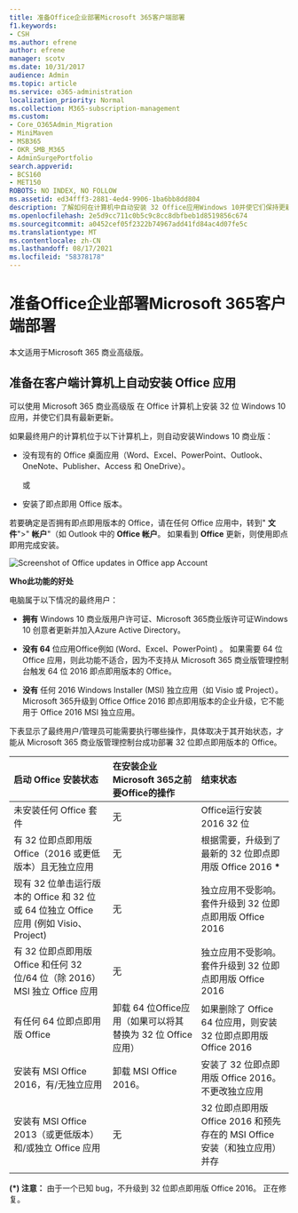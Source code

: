 ```yaml
---
title: 准备Office企业部署Microsoft 365客户端部署
f1.keywords:
- CSH
ms.author: efrene
author: efrene
manager: scotv
ms.date: 10/31/2017
audience: Admin
ms.topic: article
ms.service: o365-administration
localization_priority: Normal
ms.collection: M365-subscription-management
ms.custom:
- Core_O365Admin_Migration
- MiniMaven
- MSB365
- OKR_SMB_M365
- AdminSurgePortfolio
search.appverid:
- BCS160
- MET150
ROBOTS: NO INDEX, NO FOLLOW
ms.assetid: ed34fff3-2881-4ed4-9906-1ba6bb8dd804
description: 了解如何在计算机中自动安装 32 Office应用Windows 10并使它们保持更新。
ms.openlocfilehash: 2e5d9cc711c0b5c9c8cc8dbfbeb1d8519856c674
ms.sourcegitcommit: a0452cef05f2322b74967add41fd84ac4d07fe5c
ms.translationtype: MT
ms.contentlocale: zh-CN
ms.lasthandoff: 08/17/2021
ms.locfileid: "58378178"
---
```

# <a name="prepare-for-office-client-deployment-by-microsoft-365-for-business"></a>准备Office企业部署Microsoft 365客户端部署

本文适用于Microsoft 365 商业高级版。

## <a name="prepare-to-automatically-install-office-apps-to-client-computers"></a>准备在客户端计算机上自动安装 Office 应用

可以使用 Microsoft 365 商业高级版 在 Office 计算机上安装 32 位 Windows 10 应用，并使它们具有最新更新。
  
如果最终用户的计算机位于以下计算机上，则自动安装Windows 10 商业版：
  
- 没有现有的 Office 桌面应用（Word、Excel、PowerPoint、Outlook、OneNote、Publisher、Access 和 OneDrive）。
    
    或
    
- 安装了即点即用 Office 版本。
    
若要确定是否拥有即点即用版本的 Office，请在任何 Office 应用中，转到" **文件**"\>" **帐户**"（如 Outlook 中的 **Office 帐户**。 如果看到 **Office** 更新，则使用即点即用完成安装。 
  
![Screenshot of Office updates in Office app Account](../../media/e3439380-fa43-4ed6-ae5d-64851c297df5.png)
  
 **Who此功能的好处**
  
电脑属于以下情况的最终用户：
  
- **拥有** Windows 10 商业版用户许可证、Microsoft 365商业版许可证Windows 10 创意者更新并加入Azure Active Directory。 
    
- **没有 64** 位应用Office例如 (Word、Excel、PowerPoint) 。 如果需要 64 位 Office 应用，则此功能不适合，因为不支持从 Microsoft 365 商业版管理控制台触发 64 位 2016 即点即用版本的 Office。 
    
- **没有** 任何 2016 Windows Installer (MSI) 独立应用（如 Visio 或 Project）。 Microsoft 365升级到 Office Office 2016 即点即用版本的企业升级，它不能用于 Office 2016 MSI 独立应用。 
    
下表显示了最终用户/管理员可能需要执行哪些操作，具体取决于其开始状态，才能从 Microsoft 365 商业版管理控制台成功部署 32 位即点即用版本的 Office。<br/>


|启动 Office 安装状态|在安装企业Microsoft 365之前要Office的操作|结束状态|
|:-----|:-----|:-----|
|未安装任何 Office 套件  <br/> |无  <br/> |Office运行安装 2016 32 位  <br/> |
|有 32 位即点即用版 Office（2016 或更低版本）且无独立应用  <br/> |无  <br/> |根据需要，升级到了最新的 32 位即点即用版 Office 2016 **\*** <br/> |
|现有 32 位单击运行版本的 Office 和 32 位或 64 位独立 Office 应用 (例如 Visio、Project)   <br/> |无  <br/> |独立应用不受影响。 套件升级到 32 位即点即用版 Office 2016  <br/> |
|有 32 位即点即用版 Office 和任何 32 位/64 位（除 2016）MSI 独立 Office 应用  <br/> |无  <br/> |独立应用不受影响。 套件升级到 32 位即点即用版 Office 2016  <br/> |
|有任何 64 位即点即用版 Office  <br/> |卸载 64 位Office应用（如果可以将其替换为 32 位 Office 应用）  <br/> |如果删除了 Office 64 位应用，则安装 32 位即点即用版 Office 2016  <br/> |
|安装有 MSI Office 2016，有/无独立应用  <br/> |卸载 MSI Office 2016。  <br/> |安装了 32 位即点即用版 Office 2016。不更改独立应用  <br/> |
|安装有 MSI Office 2013（或更低版本）和/或独立 Office 应用  <br/> |无  <br/> |32 位即点即用版 Office 2016 和预先存在的 MSI Office 安装（和独立应用）并存  <br/> |
||||
   
 **(\*) 注意：** 由于一个已知 bug，不升级到 32 位即点即用版 Office 2016。 正在修复。 
  
